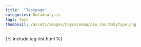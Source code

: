 ```yaml
---
title:  "Testpage"
categories: DataAnalysis
tags: test
thumbnail: /assets/images/daycaremap/pie_countsByType.png
---
```


{% include tag-list.html %}

